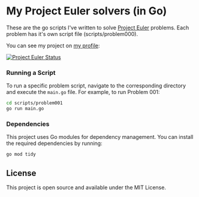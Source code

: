 # My Project Euler solvers (in Go)

These are the go scripts I've written to solve [Project Euler](https://projecteuler.net/) problems. Each problem has it's own script file (scripts/problem000). 

You can see my project on [my profile](https://projecteuler.net/progress=ddol):

[![Project Euler Status](https://projecteuler.net/profile/ddol.png)](https://projecteuler.net/progress=ddol)

### Running a Script

To run a specific problem script, navigate to the corresponding directory and execute the `main.go` file. For example, to run Problem 001:

```bash
cd scripts/problem001
go run main.go
```

### Dependencies

This project uses Go modules for dependency management. You can install the required dependencies by running:

```bash
go mod tidy
```

## License

This project is open source and available under the MIT License.